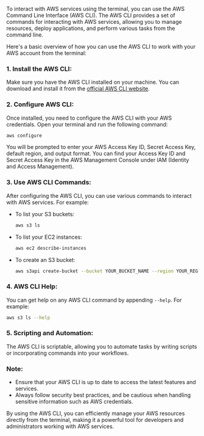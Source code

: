 To interact with AWS services using the terminal, you can use the AWS Command Line Interface (AWS CLI). The AWS CLI provides a set of commands for interacting with AWS services, allowing you to manage resources, deploy applications, and perform various tasks from the command line.

Here's a basic overview of how you can use the AWS CLI to work with your AWS account from the terminal:

### 1. **Install the AWS CLI:**
   Make sure you have the AWS CLI installed on your machine. You can download and install it from the [official AWS CLI website](https://aws.amazon.com/cli/).

### 2. **Configure AWS CLI:**
   Once installed, you need to configure the AWS CLI with your AWS credentials. Open your terminal and run the following command:

   ```bash
   aws configure
   ```

   You will be prompted to enter your AWS Access Key ID, Secret Access Key, default region, and output format. You can find your Access Key ID and Secret Access Key in the AWS Management Console under IAM (Identity and Access Management).

### 3. **Use AWS CLI Commands:**
   After configuring the AWS CLI, you can use various commands to interact with AWS services. For example:

   - To list your S3 buckets:
     ```bash
     aws s3 ls
     ```

   - To list your EC2 instances:
     ```bash
     aws ec2 describe-instances
     ```

   - To create an S3 bucket:
     ```bash
     aws s3api create-bucket --bucket YOUR_BUCKET_NAME --region YOUR_REGION
     ```

### 4. **AWS CLI Help:**
   You can get help on any AWS CLI command by appending `--help`. For example:
   ```bash
   aws s3 ls --help
   ```

### 5. **Scripting and Automation:**
   The AWS CLI is scriptable, allowing you to automate tasks by writing scripts or incorporating commands into your workflows.

### Note:
- Ensure that your AWS CLI is up to date to access the latest features and services.
- Always follow security best practices, and be cautious when handling sensitive information such as AWS credentials.

By using the AWS CLI, you can efficiently manage your AWS resources directly from the terminal, making it a powerful tool for developers and administrators working with AWS services.